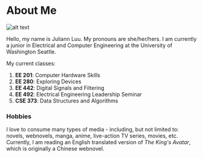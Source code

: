 # About Me

![alt text](IMG_9277.jpg)

Hello, my name is Juliann Luu. My pronouns are she/her/hers. I am currently a junior in Electrical and Computer Engineering at 
the University of Washington Seattle.

My current classes:
1. **EE 201**: Computer Hardware Skills
2. **EE 280**: Exploring Devices
3. **EE 442**: Digital Signals and Filtering
4. **EE 492**: Electrical Engineering Leadership Seminar
5. **CSE 373**: Data Structures and Algorithms

### Hobbies

I love to consume many types of media - including, but not limited to: novels, webnovels, manga, anime, live-action TV series,
movies, etc. Currently, I am reading an English translated version of *The King's Avatar*, which is originally a Chinese webnovel.